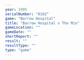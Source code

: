 ```yaml
---
year: 1995
serialNumber: "0182" 
game: "Barrow Hospital"
title: "Barrow Hospital v The Min"
gameLocation: ""
gameDate: ""
shortReport: ""
result: ""
resultType: ""
type: "game"
---
```

